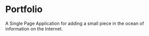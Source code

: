# Portfolio
A Single Page Application for adding a small piece in the ocean of information on the Internet.
